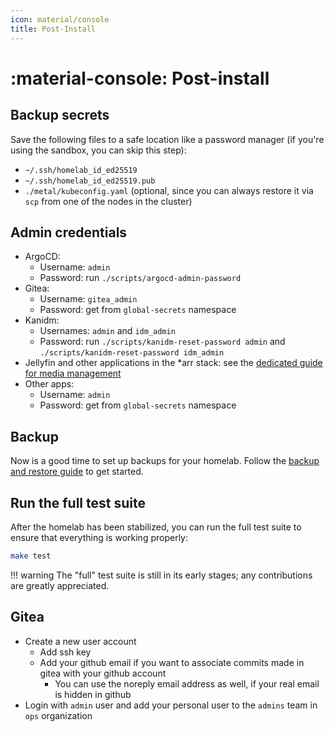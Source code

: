 ```yaml
---
icon: material/console
title: Post-Install
---
```


# :material-console: Post-install

## Backup secrets

Save the following files to a safe location like a password manager (if you're using the sandbox, you can skip this step):

- `~/.ssh/homelab_id_ed25519`
- `~/.ssh/homelab_id_ed25519.pub`
- `./metal/kubeconfig.yaml` (optional, since you can always restore it via `scp` from one of the nodes in the cluster)

## Admin credentials

- ArgoCD:
    - Username: `admin`
    - Password: run `./scripts/argocd-admin-password`
- Gitea:
    - Username: `gitea_admin`
    - Password: get from `global-secrets` namespace
- Kanidm:
    - Usernames: `admin` and `idm_admin`
    - Password: run `./scripts/kanidm-reset-password admin` and `./scripts/kanidm-reset-password idm_admin`
- Jellyfin and other applications in the \*arr stack: see the [dedicated guide for media management](../guides/how_to_for_media_management.md)
- Other apps:
    - Username: `admin`
    - Password: get from `global-secrets` namespace

## Backup

Now is a good time to set up backups for your homelab.
Follow the [backup and restore guide](../guides/how_to_backup_and_restore.md) to get started.

## Run the full test suite

After the homelab has been stabilized, you can run the full test suite to ensure that everything is working properly:

```sh
make test
```

!!! warning
    The "full" test suite is still in its early stages; any contributions are greatly appreciated.

## Gitea

- Create a new user account
    - Add ssh key
    - Add your github email if you want to associate commits made in gitea with your github account
        - You can use the noreply email address as well, if your real email is hidden in github
- Login with `admin` user and add your personal user to the `admins` team in `ops` organization
